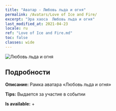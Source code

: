 ```yaml
---
title: "Аватар - Любовь льда и огня"
permalink: /Avatars/Love of Ice and Fire/
excerpt: "Эра хаоса  Любовь льда и огня"
last_modified_at: 2021-04-23
locale: ru
ref: "Love of Ice and Fire.md"
toc: false
classes: wide
---
```

 ![Любовь льда и огня](/images/a/avatarFrame_28.png)

## Подробности

 **Описание:** Рамка аватара «Любовь льда и огня» 

 **Tips:** Выдается за участие в событии 

 **Is available:**  + 

